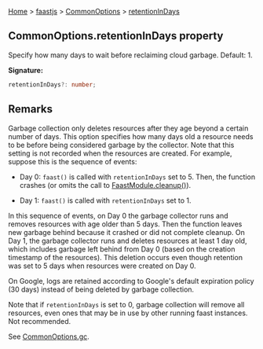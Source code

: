 [Home](./index) &gt; [faastjs](./faastjs.md) &gt; [CommonOptions](./faastjs.commonoptions.md) &gt; [retentionInDays](./faastjs.commonoptions.retentionindays.md)

## CommonOptions.retentionInDays property

Specify how many days to wait before reclaiming cloud garbage. Default: 1.

<b>Signature:</b>

```typescript
retentionInDays?: number;
```

## Remarks

Garbage collection only deletes resources after they age beyond a certain number of days. This option specifies how many days old a resource needs to be before being considered garbage by the collector. Note that this setting is not recorded when the resources are created. For example, suppose this is the sequence of events:

- Day 0: `faast()` is called with `retentionInDays` set to 5. Then, the function crashes (or omits the call to [FaastModule.cleanup()](./faastjs.faastmodule.cleanup.md)<!-- -->).

- Day 1: `faast()` is called with `retentionInDays` set to 1.

In this sequence of events, on Day 0 the garbage collector runs and removes resources with age older than 5 days. Then the function leaves new garbage behind because it crashed or did not complete cleanup. On Day 1, the garbage collector runs and deletes resources at least 1 day old, which includes garbage left behind from Day 0 (based on the creation timestamp of the resources). This deletion occurs even though retention was set to 5 days when resources were created on Day 0.

On Google, logs are retained according to Google's default expiration policy (30 days) instead of being deleted by garbage collection.

Note that if `retentionInDays` is set to 0, garbage collection will remove all resources, even ones that may be in use by other running faast instances. Not recommended.

See [CommonOptions.gc](./faastjs.commonoptions.gc.md)<!-- -->.


